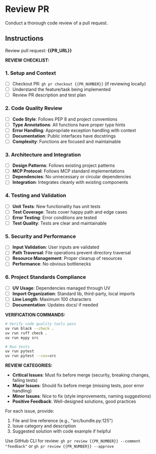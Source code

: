 # Review PR

Conduct a thorough code review of a pull request.

## Instructions

Review pull request: **{{PR_URL}}**

**REVIEW CHECKLIST:**

### 1. Setup and Context
- [ ] Checkout PR: `gh pr checkout {{PR_NUMBER}}` (if reviewing locally)
- [ ] Understand the feature/task being implemented
- [ ] Review PR description and test plan

### 2. Code Quality Review
- [ ] **Code Style**: Follows PEP 8 and project conventions
- [ ] **Type Annotations**: All functions have proper type hints
- [ ] **Error Handling**: Appropriate exception handling with context
- [ ] **Documentation**: Public interfaces have docstrings
- [ ] **Complexity**: Functions are focused and maintainable

### 3. Architecture and Integration
- [ ] **Design Patterns**: Follows existing project patterns
- [ ] **MCP Protocol**: Follows MCP standard implementations  
- [ ] **Dependencies**: No unnecessary or circular dependencies
- [ ] **Integration**: Integrates cleanly with existing components

### 4. Testing and Validation
- [ ] **Unit Tests**: New functionality has unit tests
- [ ] **Test Coverage**: Tests cover happy path and edge cases
- [ ] **Error Testing**: Error conditions are tested
- [ ] **Test Quality**: Tests are clear and maintainable

### 5. Security and Performance
- [ ] **Input Validation**: User inputs are validated
- [ ] **Path Traversal**: File operations prevent directory traversal
- [ ] **Resource Management**: Proper cleanup of resources
- [ ] **Performance**: No obvious bottlenecks

### 6. Project Standards Compliance
- [ ] **UV Usage**: Dependencies managed through UV
- [ ] **Import Organization**: Standard lib, third-party, local imports
- [ ] **Line Length**: Maximum 100 characters
- [ ] **Documentation**: Updates docs/ if needed

**VERIFICATION COMMANDS:**
```bash
# Verify code quality tools pass
uv run black --check .
uv run ruff check .
uv run mypy src

# Run tests
uv run pytest
uv run pytest --cov=src
```

**REVIEW CATEGORIES:**
- **Critical Issues**: Must fix before merge (security, breaking changes, failing tests)
- **Major Issues**: Should fix before merge (missing tests, poor error handling)
- **Minor Issues**: Nice to fix (style improvements, naming suggestions)
- **Positive Feedback**: Well-designed solutions, good practices

For each issue, provide:
1. File and line reference (e.g., "src/bundle.py:125")
2. Issue category and description
3. Suggested solution with code example if helpful

Use GitHub CLI for review: `gh pr review {{PR_NUMBER}} --comment "feedback"` or `gh pr review {{PR_NUMBER}} --approve`
